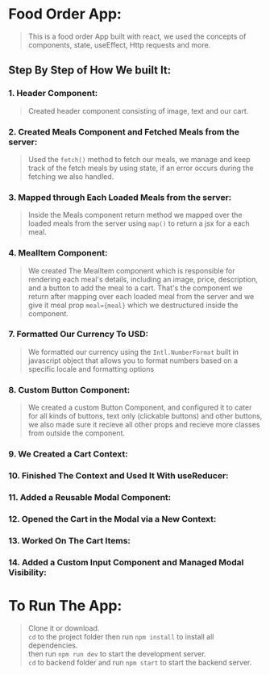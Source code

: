 # Food Order App:
> This is a food order App built with react, we used the concepts of components, state, useEffect, Http requests and more.
## Step By Step of How We built It:

### 1. Header Component:
> Created header component consisting of image, text and our cart.

### 2. Created Meals Component and Fetched Meals from the server:
> Used the ```fetch()``` method to fetch our meals, we manage and keep track of the fetch meals by using state, if an error occurs during the fetching we also handled.

### 3. Mapped through Each Loaded Meals from the server:
> Inside the Meals component return method we mapped over the loaded meals from the server using ```map()``` to return a jsx for a each meal.
 
### 4. MealItem Component:
> We created The MealItem component which is responsible for rendering each meal's details, including an image, price, description, and a button to add the meal to a cart. That's the component we return after mapping over each loaded meal from the server and we give it meal prop ```meal={meal}``` which we destructured inside the component.

### 7. Formatted Our Currency To USD:
> We formatted our currency using the ```Intl.NumberFormat``` built in javascript object that allows you to format numbers based on a specific locale and formatting options

### 8. Custom Button Component:
> We created a custom Button Component, and configured it to cater for all kinds of buttons, text only (clickable buttons) and other buttons, we also made sure it recieve all other props and recieve more classes from outside the component.

### 9. We Created a Cart Context:
>

### 10. Finished The Context and Used It With useReducer:
>

### 11. Added a Reusable Modal Component:
>

### 12. Opened the Cart in the Modal via a New Context:
>

### 13. Worked On The Cart Items:
>

### 14. Added a Custom Input Component and Managed Modal Visibility:
>

# To Run The App:
> Clone it or download. <br>
> ```cd``` to the project folder then run ```npm install``` to install all dependencies. <br>
> then run ```npm run dev``` to start the development server. <br>
> ```cd``` to backend folder and run ```npm start``` to start the backend server.
